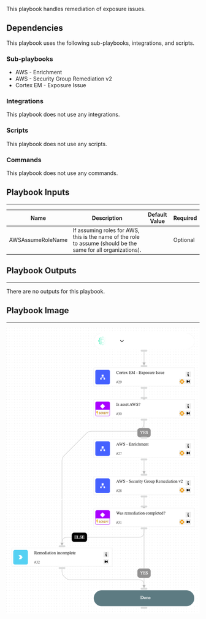 This playbook handles remediation of exposure issues.

## Dependencies

This playbook uses the following sub-playbooks, integrations, and scripts.

### Sub-playbooks

* AWS - Enrichment
* AWS - Security Group Remediation v2
* Cortex EM - Exposure Issue

### Integrations

This playbook does not use any integrations.

### Scripts

This playbook does not use any scripts.

### Commands

This playbook does not use any commands.

## Playbook Inputs

---

| **Name** | **Description** | **Default Value** | **Required** |
| --- | --- | --- | --- |
| AWSAssumeRoleName | If assuming roles for AWS, this is the name of the role to assume \(should be the same for all organizations\). |  | Optional |

## Playbook Outputs

---
There are no outputs for this playbook.

## Playbook Image

---

![Cortex EM - Remediation](../doc_files/Cortex_EM_-_Remediation.png)
